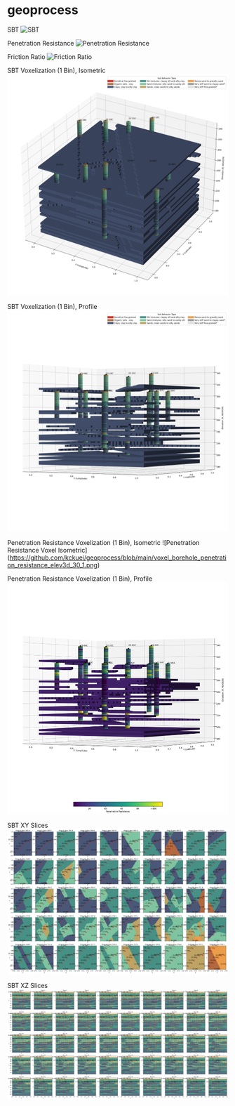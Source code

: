 # geoprocess

SBT
![SBT](https://github.com/kckuei/geoprocess/blob/main/lithology_SBT.svg)

Penetration Resistance
![Penetration Resistance](https://github.com/kckuei/geoprocess/blob/main/lithology_penetration_resistance.svg)

Friction Ratio
![Friction Ratio](https://github.com/kckuei/geoprocess/blob/main/lithology_friction_ratio.svg)

SBT Voxelization (1 Bin), Isometric
![SBT Voxel Isometric](https://github.com/kckuei/geoprocess/blob/main/voxel_borehole_SBT_elev3d_30_2.png)

SBT Voxelization (1 Bin), Profile
![SBT Voxel Profile](https://github.com/kckuei/geoprocess/blob/main/voxel_borehole_SBT_elev3d_0_2.png)

Penetration Resistance Voxelization (1 Bin), Isometric
![Penetration Resistance Voxel Isometric] (https://github.com/kckuei/geoprocess/blob/main/voxel_borehole_penetration_resistance_elev3d_30_1.png)

Penetration Resistance Voxelization (1 Bin), Profile
![Penetration Resistance Voxel Profile](https://github.com/kckuei/geoprocess/blob/main/voxel_borehole_penetration_resistance_elev3d_0_1.png)

SBT XY Slices
![SBT XY Slices](https://github.com/kckuei/geoprocess/blob/main/voxel_slice_SBT__XY_slices.png)

SBT XZ Slices
![SBT XZ Slices](https://github.com/kckuei/geoprocess/blob/main/voxel_slice_SBT__XZ_slices.png)